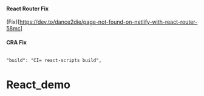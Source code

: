 #### React Router Fix

(Fix)[https://dev.to/dance2die/page-not-found-on-netlify-with-react-router-58mc]

#### CRA Fix

```

"build": "CI= react-scripts build",

```
# React_demo

